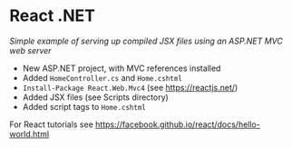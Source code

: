 # React .NET

*Simple example of serving up compiled JSX files using an ASP.NET MVC web server*

 - New ASP.NET project, with MVC references installed
 - Added `HomeController.cs` and `Home.cshtml`
 - `Install-Package React.Web.Mvc4` (see https://reactjs.net/)
 - Added JSX files (see Scripts directory)
 - Added script tags to `Home.cshtml`

For React tutorials see https://facebook.github.io/react/docs/hello-world.html